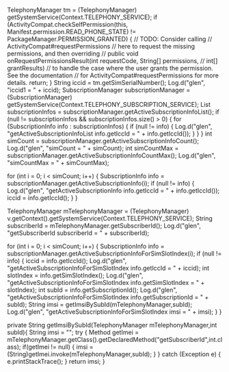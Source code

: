 TelephonyManager tm = (TelephonyManager) getSystemService(Context.TELEPHONY_SERVICE);
if (ActivityCompat.checkSelfPermission(this, Manifest.permission.READ_PHONE_STATE) != PackageManager.PERMISSION_GRANTED) {
    // TODO: Consider calling
    //    ActivityCompat#requestPermissions
    // here to request the missing permissions, and then overriding
    //   public void onRequestPermissionsResult(int requestCode, String[] permissions,
    //                                          int[] grantResults)
    // to handle the case where the user grants the permission. See the documentation
    // for ActivityCompat#requestPermissions for more details.
    return;
}
String iccid = tm.getSimSerialNumber();
Log.d("glen", "iccid1 = " + iccid);
SubscriptionManager subscriptionManager = (SubscriptionManager) getSystemService(Context.TELEPHONY_SUBSCRIPTION_SERVICE);
List<SubscriptionInfo> subscriptionInfos = subscriptionManager.getActiveSubscriptionInfoList();
if (null != subscriptionInfos && subscriptionInfos.size() > 0) {
    for (SubscriptionInfo info : subscriptionInfos) {
        if (null != info) {
            Log.d("glen", "getActiveSubscriptionInfoList info.getIccId = " + info.getIccId());
        }
    }
}
int simCount = subscriptionManager.getActiveSubscriptionInfoCount();
Log.d("glen", "simCount = " + simCount);
int simCountMax = subscriptionManager.getActiveSubscriptionInfoCountMax();
Log.d("glen", "simCountMax = " + simCountMax);

for (int i = 0; i < simCount; i++) {
    SubscriptionInfo info = subscriptionManager.getActiveSubscriptionInfo(i);
    if (null != info) {
    Log.d("glen", "getActiveSubscriptionInfo info.getIccId = " + info.getIccId());
        iccid = info.getIccId();
    }
}

TelephonyManager mTelephonyManager = (TelephonyManager) v.getContext().getSystemService(Context.TELEPHONY_SERVICE);
String subscriberId = mTelephonyManager.getSubscriberId();
Log.d("glen", "getSubscriberId subscriberId = " + subscriberId);

for (int i = 0; i < simCount; i++) {
    SubscriptionInfo info = subscriptionManager.getActiveSubscriptionInfoForSimSlotIndex(i);
    if (null != info) {
        iccid = info.getIccId();
        Log.d("glen", "getActiveSubscriptionInfoForSimSlotIndex info.getIccId = " + iccid);
        int slotIndex = info.getSimSlotIndex();
        Log.d("glen", "getActiveSubscriptionInfoForSimSlotIndex info.getSimSlotIndex = " + slotIndex);
        int subId = info.getSubscriptionId();
        Log.d("glen", "getActiveSubscriptionInfoForSimSlotIndex info.getSubscriptionId = " + subId);
        String imsi = getImsiBySubId(mTelephonyManager,subId);
        Log.d("glen", "getActiveSubscriptionInfoForSimSlotIndex imsi = " + imsi);
    }
}



private String getImsiBySubId(TelephonyManager mTelephonyManager,int subId){
    String imsi = "";
    try {
        Method getImei = mTelephonyManager.getClass().getDeclaredMethod("getSubscriberId",int.class);
        if(getImei != null) {
            imsi = (String)getImei.invoke(mTelephonyManager,subId);
        }
    } catch (Exception e) {
        e.printStackTrace();
    }
    return imsi;
}



